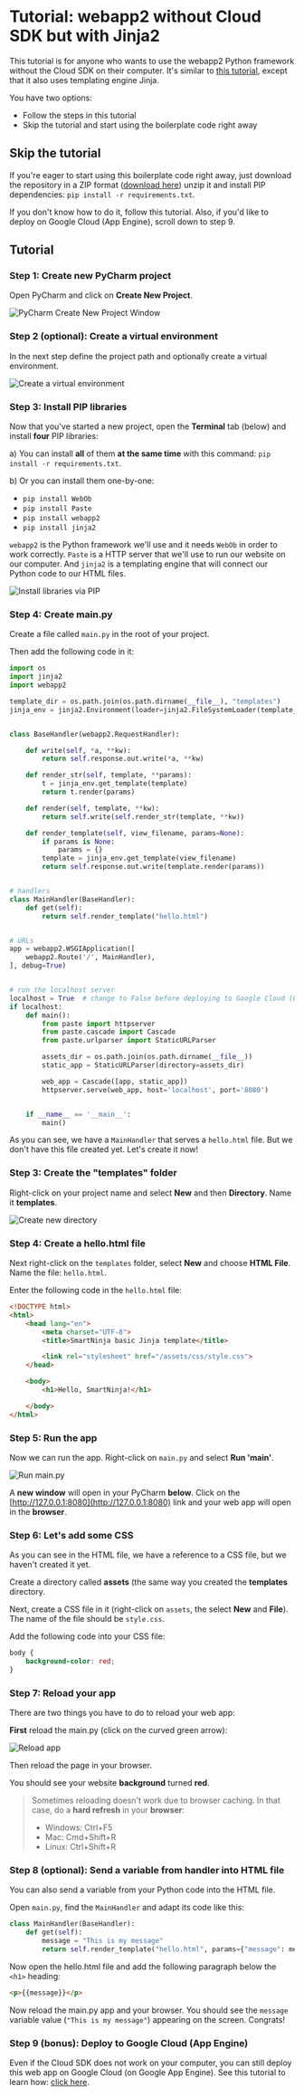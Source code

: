 # Tutorial: webapp2 without Cloud SDK but with Jinja2

This tutorial is for anyone who wants to use the webapp2 Python framework without the Cloud SDK on their computer. It's similar to [this tutorial](https://github.com/bhageshpuri/webapp2-no-gae-jinja-master), except that it also uses templating engine Jinja.

You have two options:

- Follow the steps in this tutorial
- Skip the tutorial and start using the boilerplate code right away

## Skip the tutorial

If you're eager to start using this boilerplate code right away, just download the repository in a ZIP format ([download here](https://github.com/bhageshpuri/webapp2-no-gae-jinja-master/master.zip)) unzip it and install PIP dependencies: `pip install -r requirements.txt`.

If you don't know how to do it, follow this tutorial. Also, if you'd like to deploy on Google Cloud (App Engine), scroll down to step 9.

## Tutorial

### Step 1: Create new PyCharm project

Open PyCharm and click on **Create New Project**.

![PyCharm Create New Project Window](https://storage.googleapis.com/smartninja/pycharm-create-new-project-1543538360.png)

### Step 2 (optional): Create a virtual environment

In the next step define the project path and optionally create a virtual environment.

![Create a virtual environment](https://storage.googleapis.com/smartninja/pycharm-venv-path-1543538516.png)

### Step 3: Install PIP libraries

Now that you've started a new project, open the **Terminal** tab (below) and install **four** PIP libraries:

a) You can install **all** of them **at the same time** with this command: `pip install -r requirements.txt`.

b) Or you can install them one-by-one:

- `pip install WebOb`
- `pip install Paste`
- `pip install webapp2`
- `pip install jinja2`

`webapp2` is the Python framework we'll use and it needs `WebOb` in order to work correctly. `Paste` is a HTTP server that we'll use to run our website on our computer. And `jinja2` is a templating engine that will connect our Python code to our HTML files.

![Install libraries via PIP](https://storage.googleapis.com/smartninja/install-pip-libs-1543538743.png)

### Step 4: Create main.py

Create a file called `main.py` in the root of your project.

Then add the following code in it:

``` python
import os
import jinja2
import webapp2

template_dir = os.path.join(os.path.dirname(__file__), "templates")
jinja_env = jinja2.Environment(loader=jinja2.FileSystemLoader(template_dir), autoescape=False)


class BaseHandler(webapp2.RequestHandler):

    def write(self, *a, **kw):
        return self.response.out.write(*a, **kw)

    def render_str(self, template, **params):
        t = jinja_env.get_template(template)
        return t.render(params)

    def render(self, template, **kw):
        return self.write(self.render_str(template, **kw))

    def render_template(self, view_filename, params=None):
        if params is None:
            params = {}
        template = jinja_env.get_template(view_filename)
        return self.response.out.write(template.render(params))


# handlers
class MainHandler(BaseHandler):
    def get(self):
        return self.render_template("hello.html")


# URLs
app = webapp2.WSGIApplication([
    webapp2.Route('/', MainHandler),
], debug=True)


# run the localhost server
localhost = True  # change to False before deploying to Google Cloud (GAE)
if localhost:
    def main():
        from paste import httpserver
        from paste.cascade import Cascade
        from paste.urlparser import StaticURLParser

        assets_dir = os.path.join(os.path.dirname(__file__))
        static_app = StaticURLParser(directory=assets_dir)

        web_app = Cascade([app, static_app])
        httpserver.serve(web_app, host='localhost', port='8080')


    if __name__ == '__main__':
        main()
```

As you can see, we have a `MainHandler` that serves a `hello.html` file. But we don't have this file created yet. Let's create it now!

### Step 3: Create the "templates" folder

Right-click on your project name and select **New** and then **Directory**. Name it **templates**.

![Create new directory](https://storage.googleapis.com/smartninja/create-new-directory-1543593248.png)

### Step 4: Create a hello.html file

Next right-click on the `templates` folder, select **New** and choose **HTML File**. Name the file: `hello.html`.

Enter the following code in the `hello.html` file:

``` html
<!DOCTYPE html>
<html>
	<head lang="en">
	    <meta charset="UTF-8">
	    <title>SmartNinja basic Jinja template</title>

	    <link rel="stylesheet" href="/assets/css/style.css">
	</head>

	<body>
	    <h1>Hello, SmartNinja!</h1>

	</body>
</html>
```

### Step 5: Run the app

Now we can run the app. Right-click on `main.py` and select **Run 'main'**.

![Run main.py](https://storage.googleapis.com/smartninja/run-main-pycharm-1543538963.png)

A **new window** will open in your PyCharm **below**. Click on the [http://127.0.0.1:8080](http://127.0.0.1:8080) link and your
web app will open in the **browser**.

### Step 6: Let's add some CSS

As you can see in the HTML file, we have a reference to a CSS file, but we haven't created it yet.

Create a directory called **assets** (the same way you created the **templates** directory.

Next, create a CSS file in it (right-click on `assets`, the select **New** and **File**). The name of the file should be `style.css`.

Add the following code into your CSS file:

``` css
body {
    background-color: red;
}
```

### Step 7: Reload your app

There are two things you have to do to reload your web app:

**First** reload the main.py (click on the curved green arrow):

![Reload app](https://storage.googleapis.com/smartninja/pycharm-reload-app-1543539316.png)

Then reload the page in your browser.

You should see your website **background** turned **red**.

> Sometimes reloading doesn't work due to browser caching. In that case, do a **hard refresh** in your **browser**:
> 
> - Windows: Ctrl+F5
> - Mac: Cmd+Shift+R
> - Linux: Ctrl+Shift+R

### Step 8 (optional): Send a variable from handler into HTML file

You can also send a variable from your Python code into the HTML file.

Open `main.py`, find the `MainHandler` and adapt its code like this:

``` python
class MainHandler(BaseHandler):
    def get(self):
        message = "This is my message"
        return self.render_template("hello.html", params={"message": message})
```

Now open the hello.html file and add the following paragraph below the `<h1>` heading:

``` html
<p>{{message}}</p>
```

Now reload the main.py app and your browser. You should see the `message` variable value (`"This is my message"`) appearing on the screen. Congrats!

### Step 9 (bonus): Deploy to Google Cloud (App Engine)

Even if the Cloud SDK does not work on your computer, you can still deploy this web app on Google Cloud (on Google App Engine). See this tutorial to learn how: [click here](https://github.com/smartninja/webapp2-github-to-gcloud).
